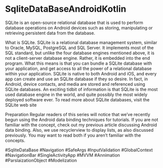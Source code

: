 # SqliteDataBaseAndroidKotlin
SQLite is an open-source relational database that is used to perform database operations on Android devices such as storing, manipulating or retrieving persistent data from the database.

What is SQLite.
SQLite is a relational database management system, similar to Oracle, MySQL, PostgreSQL and SQL Server.
It implements most of the SQL standard, but unlike the four database engines mentioned above, it is not a client-server database engine. Rather, it is embedded into the end program. What this means is that you can bundle a SQLite database with your application, and get access to all the power of a relational database within your application. SQLite is native to both Android and iOS, and every app can create and use an SQLite database if they so desire. In fact, in Android, device contacts, and media are stored and referenced using SQLite databases. An exciting tidbit of information is that SQLite is the most used database engine in the world, and quite possibly the most widely deployed software ever. To read more about SQLite databases, visit the SQLite web site

Preparation
Regular readers of this series will notice that we’ve recently begun using the Android data binding techniques for tutorials. If you are not familiar with the concept, check out my previous article discussing Android data binding. Also, we use recyclerview to display lists, as also discussed previously. You may want to read both if you aren’t familiar with the concepts.

#SqliteDataBase #Navigation #SafeArgs #InputValidation #GlobalContext #NavigationBar #SingleActivityApp #MVVM #Annimation #ParslaizationObject 
#Modelization 
